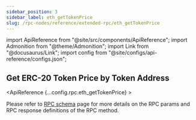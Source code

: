 ```yaml
---
sidebar_position: 3
sidebar_label: eth_getTokenPrice
slug: /rpc-nodes/reference/extended-rpc/eth_getTokenPrice
---
```


import ApiReference from "@site/src/components/ApiReference";
import Admonition from "@theme/Admonition";
import Link from "@docusaurus/Link";
import config from "@site/configs/api-reference/configs.json";

## Get ERC-20 Token Price by Token Address

<ApiReference {...config.rpc.eth_getTokenPrice} >
<Admonition type="info" title="Note">

<p>
Please refer to <a href="/rpc-nodes/reference/evm-rpc-schema">RPC schema</a> page for more details on the RPC params and RPC response definitions of the RPC method. 
</p>
</Admonition>
</ApiReference>
